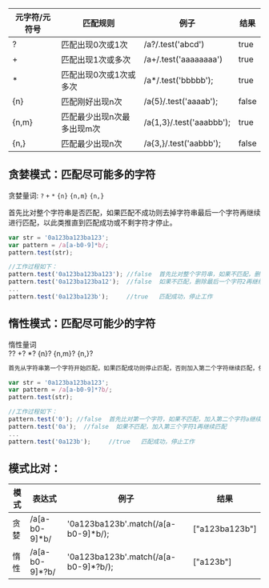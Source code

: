 

元字符/元符号 | 匹配规则 |  例子 | 结果
---|---|---|---
 ? | 	匹配出现0次或1次          | /a?/.test('abcd')         |    true
 + | 	匹配出现1次或多次         | /a+/.test('aaaaaaaa')     |    true
 * | 	匹配出现0次或1次或多次    | /a*/.test('bbbbb');       |    true
{n}| 	匹配刚好出现n次           | /a{5}/.test('aaaab');     |    false
{n,m} |匹配最少出现n次最多出现m次 | /a{1,3}/.test('aaabbb');  |    true
{n,}   |匹配最少出现n次	          | /a{3,}/.test('aabbb');	  | false


## 贪婪模式：匹配尽可能多的字符


贪婪量词:	`?`	`+`	`*`	`{n}`	`{n,m}`	`{n,}` 

首先比对整个字符串是否匹配，如果匹配不成功则去掉字符串最后一个字符再继续进行匹配，以此类推直到匹配成功或不剩字符才停止。

```js
var str = '0a123ba123ba123';
var pattern = /a[a-b0-9]*b/;
pattern.test(str);

//工作过程如下：
pattern.test('0a123ba123ba123'); //false  首先比对整个字符串，如果不匹配，删除最后一个字符3继续匹配
pattern.test('0a123ba123ba12');  //false  如果不匹配，删除最后一个字符2再继续匹配
...
pattern.test('0a123ba123b');     //true   匹配成功，停止工作
```

## 惰性模式：匹配尽可能少的字符
惰性量词  
??  	+?  	*?	{n}?	{n,m}?	{n,}?


```js
首先从字符串第一个字符开始匹配，如果匹配成功则停止匹配，否则加入第二个字符继续匹配，依此类推直到匹配成功或不剩字符才停止。

var str = '0a123ba123ba123';
var pattern = /a[a-b0-9]*?b/;
pattern.test(str);

//工作过程如下：
pattern.test('0'); //false  首先比对第一个字符，如果不匹配，加入第二个字符a继续匹配
pattern.test('0a');  //false  如果不匹配，加入第三个字符1再继续匹配
...
pattern.test('0a123b');     //true   匹配成功，停止工作
```


## 模式比对：
模式 |	表达式	| 例子	| 结果 
---|---|---|--- 
贪婪 |	/a[a-b0-9]*b/	| '0a123ba123b'.match(/a[a-b0-9]*b/);   |  ["a123ba123b"]
惰性 |	/a[a-b0-9]*?b/	| '0a123ba123b'.match(/a[a-b0-9]*?b/);	|  ["a123b"]